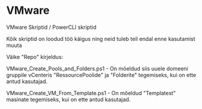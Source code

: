 # VMware
VMware Skriptid / PowerCLI skriptid

Kõik skriptid on loodud töö käigus ning neid tuleb teil endal enne kasutamist muuta

Väike "Repo" kirjeldus:

VMware_Create_Pools_and_Folders.ps1 - On mõeldud siis uuele domeeni gruppile vCenteris "RessourcePoolide" ja "Folderite" tegemiseks, kui on ette antud kasutajad.

VMware_Create_VM_From_Template.ps1 - On mõeldud "Templatest" masinate tegemiseks, kui on ette antud kasutajad.
